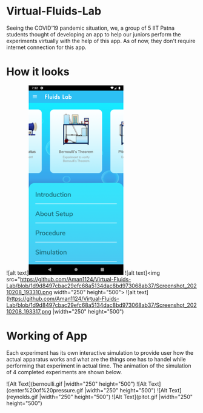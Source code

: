 # Virtual-Fluids-Lab

Seeing the COVID'19 pandemic situation, we, a group of 5 IIT Patna students thought of developing an app to help our juniors perform the experiments virtually with the help of this app. As of now, they don't require internet connection for this app.

# How it looks

![alt text]<img src="https://github.com/Aman1124/Virtual-Fluids-Lab/blob/1d9d8497cbac29efc68a5134dac8bd973068ab37/Screenshot_20210208_193239.png" width="250" height="500"> ![alt text]<img src="https://github.com/Aman1124/Virtual-Fluids-Lab/blob/1d9d8497cbac29efc68a5134dac8bd973068ab37/Screenshot_20210208_193310.png width="250" height="500"> ![alt text](https://github.com/Aman1124/Virtual-Fluids-Lab/blob/1d9d8497cbac29efc68a5134dac8bd973068ab37/Screenshot_20210208_193317.png |width="250" height="500")

# Working of App

Each experiment has its own interactive simulation to provide user how the actual apparatus works and what are the things one has to handel while performing that experiment in actual time. The animation of the simulation of 4 completed experiments are shown below.

![Alt Text](bernoulli.gif |width="250" height="500") ![Alt Text](center%20of%20pressure.gif |width="250" height="500") ![Alt Text](reynolds.gif |width="250" height="500") ![Alt Text](pitot.gif |width="250" height="500")
